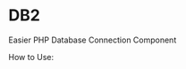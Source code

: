 # DB2
Easier PHP Database Connection Component

How to Use:

<?php


  include "db2.php";
  Fetch("SELECT * FROM student WHERE student_id = '".$id."' AND password = '".$pwd."'");
